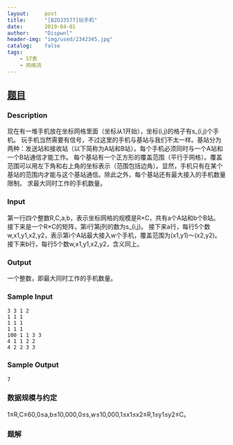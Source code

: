 ```yaml
---
layout:		post
title:		"[BZOJ3577]玩手机"
date:		2019-04-01
author:		"Dispwnl"
header-img:	"img/used/2342345.jpg"
catalog:	false
tags:
    - ST表
    - 网络流
---
```


## [题目](<https://lydsy.com/JudgeOnline/problem.php?id=3577>)

### Description

现在有一堆手机放在坐标网格里面（坐标从1开始），坐标(i,j)的格子有s_(i,j)个手机。
玩手机当然需要有信号，不过这里的手机与基站与我们不太一样。基站分为两种：发送站和接收站（以下简称为A站和B站）。每个手机必须同时与一个A站和一个B站通信才能工作。
每个基站有一个正方形的覆盖范围（平行于网格）。覆盖范围可以用左下角和右上角的坐标表示（范围包括边角）。显然，手机只有在某个基站的范围内才能与这个基站通信。除此之外，每个基站还有最大接入的手机数量限制。
求最大同时工作的手机数量。

### Input

第一行四个整数R,C,a,b，表示坐标网格的规模是R×C，共有a个A站和b个B站。
接下来是一个R×C的矩阵，第i行第j列的数为s_(i,j)。
接下来a行，每行5个数w,x1,y1,x2,y2，表示第i个A站最大接入w个手机，覆盖范围为(x1,y1)～(x2,y2)。
接下来b行，每行5个数w,x1,y1,x2,y2，含义同上。

### Output

一个整数，即最大同时工作的手机数量。

### Sample Input
```plain
3 3 1 2
1 1 1
1 1 1
1 1 1
100 1 1 3 3
4 1 1 2 2
4 2 2 3 3
```
### Sample Output
```plain
7
```
### 数据规模与约定

1≤R,C≤60,0≤a,b≤10,000,0≤s,w≤10,000,1≤x1≤x2≤R,1≤y1≤y2≤C。

### 题解

